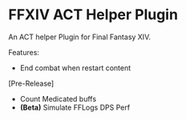 # FFXIV ACT Helper Plugin
An ACT helper Plugin for Final Fantasy XIV.

Features:
- End combat when restart content

[Pre-Release]
- Count Medicated buffs
- **(Beta)** Simulate FFLogs DPS Perf
